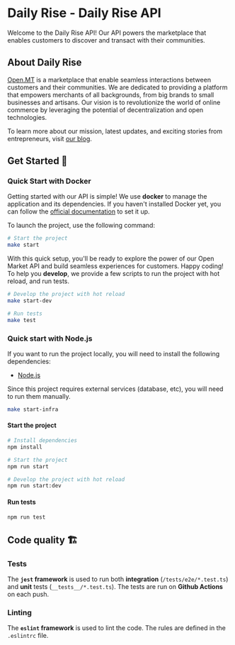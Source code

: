 # Daily Rise - Daily Rise API

Welcome to the Daily Rise API! Our API powers the marketplace that enables customers to discover and transact with their communities.

## About Daily Rise

[Open.MT](https://open.mt) is a marketplace that enable seamless interactions between customers and their communities. We are dedicated to providing a platform that empowers merchants of all backgrounds, from big brands to small businesses and artisans. Our vision is to revolutionize the world of online commerce by leveraging the potential of decentralization and open technologies.

To learn more about our mission, latest updates, and exciting stories from entrepreneurs, visit [our blog](https://blog.open.mt/).

## Get Started 🍋

### Quick Start with Docker

Getting started with our API is simple! We use **docker** to manage the application and its dependencies. If you haven't installed Docker yet, you can follow the [official documentation](https://docs.docker.com/get-docker/) to set it up.

To launch the project, use the following command:

```sh
# Start the project
make start
```

With this quick setup, you'll be ready to explore the power of our Open Market API and build seamless experiences for customers. Happy coding!
To help you **develop**, we provide a few scripts to run the project with hot reload, and run tests.

```sh
# Develop the project with hot reload
make start-dev

# Run tests
make test
```

### Quick start with Node.js

If you want to run the project locally, you will need to install the following dependencies:
- [Node.js](https://nodejs.org/en/download/)

Since this project requires external services (database, etc), you will need to run them manually.

```sh
make start-infra
```

#### Start the project

```sh
# Install dependencies
npm install

# Start the project
npm run start

# Develop the project with hot reload
npm run start:dev
```

#### Run tests

```sh
npm run test
```

## Code quality 🏗

### Tests

The **`jest` framework** is used to run both **integration** (`/tests/e2e/*.test.ts`) and **unit** tests (`__tests__/*.test.ts`).
The tests are run on **Github Actions** on each push.

### Linting

The **`eslint` framework** is used to lint the code. The rules are defined in the `.eslintrc` file.

